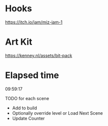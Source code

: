 # Hooks
 https://itch.io/jam/miz-jam-1

# Art Kit
 https://kenney.nl/assets/bit-pack

# Elapsed time
 09:59:17


TODO for each scene
 - Add to build
 - Optionally override level or Load Next Scene
 - Update Counter